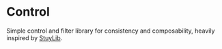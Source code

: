 # Control

Simple control and filter library for consistency and composability, heavily inspired by [StuyLib](https://github.com/StuyPulse/StuyLib).
